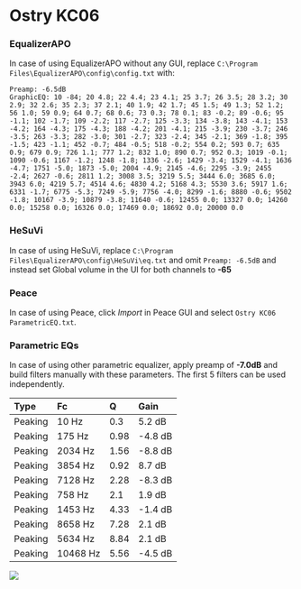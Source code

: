 # Ostry KC06

### EqualizerAPO
In case of using EqualizerAPO without any GUI, replace `C:\Program Files\EqualizerAPO\config\config.txt`
with:
```
Preamp: -6.5dB
GraphicEQ: 10 -84; 20 4.8; 22 4.4; 23 4.1; 25 3.7; 26 3.5; 28 3.2; 30 2.9; 32 2.6; 35 2.3; 37 2.1; 40 1.9; 42 1.7; 45 1.5; 49 1.3; 52 1.2; 56 1.0; 59 0.9; 64 0.7; 68 0.6; 73 0.3; 78 0.1; 83 -0.2; 89 -0.6; 95 -1.1; 102 -1.7; 109 -2.2; 117 -2.7; 125 -3.3; 134 -3.8; 143 -4.1; 153 -4.2; 164 -4.3; 175 -4.3; 188 -4.2; 201 -4.1; 215 -3.9; 230 -3.7; 246 -3.5; 263 -3.3; 282 -3.0; 301 -2.7; 323 -2.4; 345 -2.1; 369 -1.8; 395 -1.5; 423 -1.1; 452 -0.7; 484 -0.5; 518 -0.2; 554 0.2; 593 0.7; 635 0.9; 679 0.9; 726 1.1; 777 1.2; 832 1.0; 890 0.7; 952 0.3; 1019 -0.1; 1090 -0.6; 1167 -1.2; 1248 -1.8; 1336 -2.6; 1429 -3.4; 1529 -4.1; 1636 -4.7; 1751 -5.0; 1873 -5.0; 2004 -4.9; 2145 -4.6; 2295 -3.9; 2455 -2.4; 2627 -0.6; 2811 1.2; 3008 3.5; 3219 5.5; 3444 6.0; 3685 6.0; 3943 6.0; 4219 5.7; 4514 4.6; 4830 4.2; 5168 4.3; 5530 3.6; 5917 1.6; 6331 -1.7; 6775 -5.3; 7249 -5.9; 7756 -4.0; 8299 -1.6; 8880 -0.6; 9502 -1.8; 10167 -3.9; 10879 -3.8; 11640 -0.6; 12455 0.0; 13327 0.0; 14260 0.0; 15258 0.0; 16326 0.0; 17469 0.0; 18692 0.0; 20000 0.0
```

### HeSuVi
In case of using HeSuVi, replace `C:\Program Files\EqualizerAPO\config\HeSuVi\eq.txt` and omit `Preamp:
-6.5dB` and instead set Global volume in the UI for both channels to **-65**

### Peace
In case of using Peace, click *Import* in Peace GUI and select `Ostry KC06 ParametricEQ.txt`.

### Parametric EQs
In case of using other parametric equalizer, apply preamp of **-7.0dB** and build filters manually with
these parameters. The first 5 filters can be used independently.

| Type    | Fc       |    Q | Gain    |
|:--------|:---------|:-----|:--------|
| Peaking | 10 Hz    | 0.3  | 5.2 dB  |
| Peaking | 175 Hz   | 0.98 | -4.8 dB |
| Peaking | 2034 Hz  | 1.56 | -8.8 dB |
| Peaking | 3854 Hz  | 0.92 | 8.7 dB  |
| Peaking | 7128 Hz  | 2.28 | -8.3 dB |
| Peaking | 758 Hz   | 2.1  | 1.9 dB  |
| Peaking | 1453 Hz  | 4.33 | -1.4 dB |
| Peaking | 8658 Hz  | 7.28 | 2.1 dB  |
| Peaking | 5634 Hz  | 8.84 | 2.1 dB  |
| Peaking | 10468 Hz | 5.56 | -4.5 dB |

![](https://raw.githubusercontent.com/jaakkopasanen/AutoEq/master/results/innerfidelity/sbaf-serious/Ostry%20KC06/Ostry%20KC06.png)
